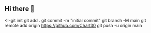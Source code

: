 ## Hi there 👋

<!-git init
git add .
git commit -m "initial commit"
git branch -M main
git remote add origin https://github.com/Chart30
git push -u origin main
